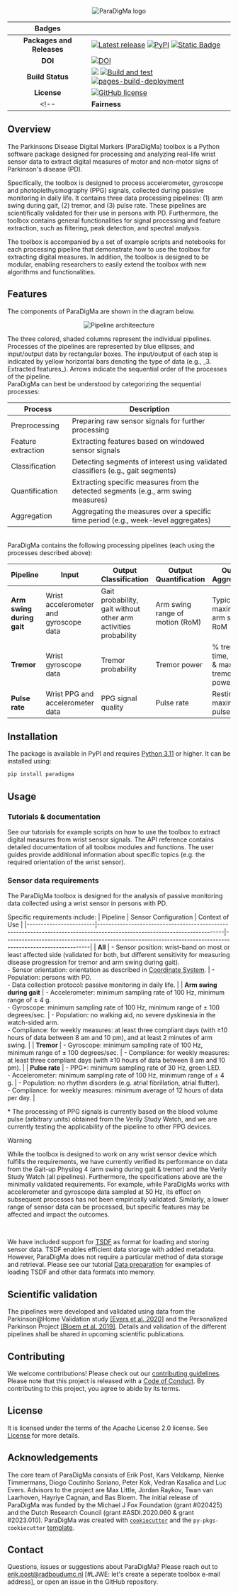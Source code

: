 <p align="center">
  <img src="https://raw.githubusercontent.com/biomarkersParkinson/paradigma/main/docs/source/_static/img/paradigma-logo-banner.png" alt="ParaDigMa logo"/>
</p>

| Badges | |
|:----:|----|
| **Packages and Releases** | [![Latest release](https://img.shields.io/github/release/biomarkersparkinson/paradigma.svg)](https://github.com/biomarkersparkinson/paradigma/releases/latest) [![PyPI](https://img.shields.io/pypi/v/paradigma.svg)](https://pypi.python.org/pypi/paradigma/)  [![Static Badge](https://img.shields.io/badge/RSD-paradigma-lib)](https://research-software-directory.org/software/paradigma) |
| **DOI** | [![DOI](https://zenodo.org/badge/DOI/10.5281/zenodo.13838392.svg)](https://doi.org/10.5281/zenodo.13838392) |
| **Build Status** | [![](https://img.shields.io/badge/python-3.10+-blue.svg)](https://www.python.org/downloads/) [![Build and test](https://github.com/biomarkersParkinson/paradigma/actions/workflows/build-and-test.yml/badge.svg)](https://github.com/biomarkersParkinson/paradigma/actions/workflows/build-and-test.yml) [![pages-build-deployment](https://github.com/biomarkersParkinson/paradigma/actions/workflows/pages/pages-build-deployment/badge.svg)](https://github.com/biomarkersParkinson/paradigma/actions/workflows/pages/pages-build-deployment) |
| **License** |  [![GitHub license](https://img.shields.io/github/license/biomarkersParkinson/paradigma)](https://github.com/biomarkersparkinson/paradigma/blob/main/LICENSE) |
<!-- | **Fairness** |  [![fair-software.eu](https://img.shields.io/badge/fair--software.eu-%E2%97%8F%20%20%E2%97%8F%20%20%E2%97%8F%20%20%E2%97%8F%20%20%E2%97%8F-green)](https://fair-software.eu) [![OpenSSF Best Practices](https://bestpractices.coreinfrastructure.org/projects/8083/badge)](https://www.bestpractices.dev/projects/8083) | --> 

## Overview
The Parkinsons Disease Digital Markers (ParaDigMa) toolbox is a Python
software package designed for processing and analyzing real-life wrist sensor data
to extract digital measures of motor and non-motor signs of Parkinson's disease (PD).  

Specifically, the toolbox is designed to process accelerometer, gyroscope and 
photoplethysmography (PPG) signals, collected during passive monitoring in daily life. 
It contains three data processing pipelines: (1) arm swing during gait, (2) tremor, 
and (3) pulse rate. These pipelines are scientifically validated for their 
use in persons with PD. Furthermore, the toolbox contains general functionalities for 
signal processing and feature extraction, such as filtering, peak detection, and 
spectral analysis. 

The toolbox is accompanied by a set of example scripts and notebooks for 
each processing pipeline that demonstrate how to use the toolbox for extracting 
digital measures. In addition, the toolbox is designed to be modular, enabling
researchers to easily extend the toolbox with new algorithms and functionalities. 

## Features
The components of ParaDigMa are shown in the diagram below.

<p align="center">
  <img src="https://raw.githubusercontent.com/biomarkersParkinson/paradigma/main/docs/source/_static/img/pipeline-architecture.png" alt="Pipeline architeecture"/>
</p>
The three colored, shaded columns represent the individual pipelines. Processes of the pipelines are represented by blue ellipses, and input/output data by rectangular boxes. The input/output of each step is indicated by yellow horizontal bars denoting the type of data (e.g., _3. Extracted features_). Arrows indicate the sequential order of the processes of the pipeline.

<br/>
ParaDigMa can best be understood by categorizing the sequential processes:

| Process | Description |
| ---- | ---- |
| Preprocessing | Preparing raw sensor signals for further processing | 
| Feature extraction | Extracting features based on windowed sensor signals |
| Classification | Detecting segments of interest using validated classifiers (e.g., gait segments) | 
| Quantification | Extracting specific measures from the detected segments (e.g., arm swing measures) |
| Aggregation | Aggregating the measures over a specific time period (e.g., week-level aggregates) |

<br/>
ParaDigMa contains the following processing pipelines (each using the processes described above): 

| Pipeline | Input | Output Classification | Output Quantification | Output Aggregation | 
| ---- | ---- | ---- | ---- | ---- |
| **Arm swing during gait** | Wrist accelerometer and gyroscope data | Gait probability, gait without other arm activities probability | Arm swing range of motion (RoM) | Typical & maximum arm swing RoM | 
| **Tremor** | Wrist gyroscope data | Tremor probability | Tremor power | % tremor time, typical & maximum tremor power |   
| **Pulse rate** | Wrist PPG and accelerometer data | PPG signal quality | Pulse rate | Resting & maximum pulse rate | 

## Installation

The package is available in PyPI and requires [Python 3.11](https://www.python.org/downloads/) or higher. It can be installed using:

```bash
pip install paradigma
```

## Usage

### Tutorials & documentation
See our tutorials for example scripts on how to use the toolbox to extract digital measures from wrist sensor signals.
The API reference contains detailed documentation of all toolbox modules and functions.
The user guides provide additional information about specific topics (e.g. the required orientation of the wrist sensor).

### Sensor data requirements
The ParaDigMa toolbox is designed for the analysis of passive monitoring data collected using a wrist sensor in persons with PD. 

Specific requirements include: 
| Pipeline               | Sensor Configuration                                                                                                       | Context of Use                                                                                             |
|------------------------|--------------------------------------------------------------------------------------------------------------------------|------------------------------------------------------------------------------------------------------------|
| **All**               | - Sensor position: wrist-band on most or least affected side (validated for both, but different sensitivity for measuring disease progression for tremor and arm swing during gait).  <br> - Sensor orientation: orientation as described in [Coordinate System](https://biomarkersparkinson.github.io/paradigma/guides/coordinate_system.html). | - Population: persons with PD. <br> - Data collection protocol: passive monitoring in daily life. |
| **Arm swing during gait** | - Accelerometer: minimum sampling rate of 100 Hz, minimum range of ± 4 g. <br> - Gyroscope: minimum sampling rate of 100 Hz, minimum range of ± 100 degrees/sec. | - Population: no walking aid, no severe dyskinesia in the watch-sided arm. <br> - Compliance: for weekly measures: at least three compliant days (with ≥10 hours of data between 8 am and 10 pm), and at least 2 minutes of arm swing. |
| **Tremor**            | - Gyroscope: minimum sampling rate of 100 Hz, minimum range of ± 100 degrees/sec. | - Compliance: for weekly measures: at least three compliant days (with ≥10 hours of data between 8 am and 10 pm). |
| **Pulse rate**        | - PPG*: minimum sampling rate of 30 Hz, green LED. <br> - Accelerometer: minimum sampling rate of 100 Hz, minimum range of ± 4 g. | - Population: no rhythm disorders (e.g. atrial fibrillation, atrial flutter). <br> - Compliance: for weekly measures: minimum average of 12 hours of data per day. |

\* The processing of PPG signals is currently based on the blood volume pulse (arbitrary units) obtained from the Verily Study Watch, and we are currently testing the applicability of the pipeline to other PPG devices.

> [!WARNING]
> While the toolbox is designed to work on any wrist sensor device which fulfills the requirements, 
we have currently verified its performance on data from the Gait-up Physilog 4 (arm swing during gait & tremor) and the Verily Study Watch (all pipelines). Furthermore, the specifications above are the minimally validated requirements. For example, while ParaDigMa works with accelerometer and gyroscope data sampled at 50 Hz, its effect on subsequent processes has not been empirically validated. Similarly, a lower range of sensor data can be processed, but specific features may be affected and impact the outcomes.
<br/>

We have included support for [TSDF](https://biomarkersparkinson.github.io/tsdf/) as format for loading and storing sensor data. TSDF enables efficient data storage with added metadata. However, ParaDigMa does not require a particular method of data storage and retrieval. Please see our tutorial [Data preparation](https://biomarkersparkinson.github.io/paradigma/tutorials/data_preparation.html) for examples of loading TSDF and other data formats into memory.

## Scientific validation

The pipelines were developed and validated using data from the Parkinson@Home Validation study [[Evers et al. 2020]](https://pmc.ncbi.nlm.nih.gov/articles/PMC7584982/) 
and the Personalized Parkinson Project [[Bloem et al. 2019]](https://pubmed.ncbi.nlm.nih.gov/31315608/). Details and validation of the different pipelines shall be shared in upcoming scientific publications.

## Contributing

We welcome contributions! Please check out our [contributing guidelines](https://biomarkersparkinson.github.io/paradigma/contributing.html). 
Please note that this project is released with a [Code of Conduct](https://biomarkersparkinson.github.io/paradigma/conduct.html). By contributing to this project, you agree to abide by its terms.

## License

It is licensed under the terms of the Apache License 2.0 license. See [License](https://biomarkersparkinson.github.io/paradigma/license.html) for more details.

## Acknowledgements

The core team of ParaDigMa consists of Erik Post, Kars Veldkamp, Nienke Timmermans, Diogo Coutinho Soriano, Peter Kok, Vedran Kasalica and Luc Evers. 
Advisors to the project are Max Little, Jordan Raykov, Twan van Laarhoven, Hayriye Cagnan, and Bas Bloem. 
The initial release of ParaDigMa was funded by the Michael J Fox Foundation (grant #020425) and the Dutch Research Council (grant #ASDI.2020.060 & grant #2023.010).
ParaDigMa was created with [`cookiecutter`](https://cookiecutter.readthedocs.io/en/latest/) and the `py-pkgs-cookiecutter` [template](https://github.com/py-pkgs/py-pkgs-cookiecutter).

## Contact
Questions, issues or suggestions about ParaDigMa? Please reach out to erik.post@radboudumc.nl [#LJWE: let's create a seperate toolbox e-mail address], or open an issue in the GitHub repository.